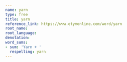 ```yaml
---
name: yarn
type: free
title: yarn
reference_link: https://www.etymonline.com/word/yarn
root_name: 
root_language: 
denotation: 
word_sums:
- sum: 'Yarn + '
  respelling: yarn
---
```

